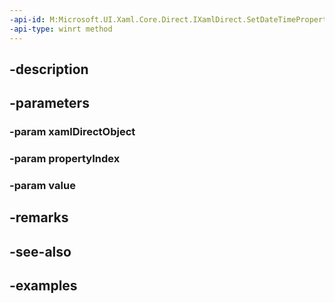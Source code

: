 ```yaml
---
-api-id: M:Microsoft.UI.Xaml.Core.Direct.IXamlDirect.SetDateTimeProperty(System.Object,Microsoft.UI.Xaml.Core.Direct.XamlPropertyIndex,Windows.Foundation.DateTime)
-api-type: winrt method
---
```


## -description

## -parameters

### -param xamlDirectObject

### -param propertyIndex

### -param value

## -remarks

## -see-also

## -examples

